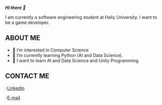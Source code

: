  ***Hi there 👋***
 
 I am currently a software engineering student at Haliç University. I want to be a game developer.

## ABOUT ME
- 👀 I’m interested in Computer Science
- 🌱 I’m currently learning Python (AI and Data Science).
- 💞️ I want to learn AI and Data Science and Unity Programming.
## CONTACT ME

-[Linkedin](https://www.linkedin.com/in/bar%C4%B1%C5%9F-demiro%C4%9F-7b9985214/)

-[E-mail](barissdemirog@gmail.com)




<!---
barissdev/barissdev is a ✨ special ✨ repository because its `README.md` (this file) appears on your GitHub profile.
You can click the Preview link to take a look at your changes.
--->
